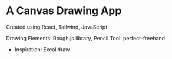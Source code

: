 # A Canvas Drawing App

Created using React, Tailwind, JavaScript

Drawing Elements: Rough.js library,
Pencil Tool: perfect-freehand.

- Inspiration: Excalidraw

